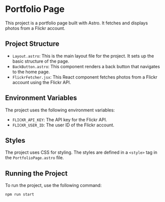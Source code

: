 # Portfolio Page

This project is a portfolio page built with Astro. It fetches and displays photos from a Flickr account.

## Project Structure

- `Layout.astro`: This is the main layout file for the project. It sets up the basic structure of the page.
- `BackButton.astro`: This component renders a back button that navigates to the home page.
- `FlickrFetcher.jsx`: This React component fetches photos from a Flickr account using the Flickr API.

## Environment Variables

The project uses the following environment variables:

- `FLICKR_API_KEY`: The API key for the Flickr API.
- `FLICKR_USER_ID`: The user ID of the Flickr account.

## Styles

The project uses CSS for styling. The styles are defined in a `<style>` tag in the `PortfolioPage.astro` file.

## Running the Project

To run the project, use the following command:

```bash
npm run start